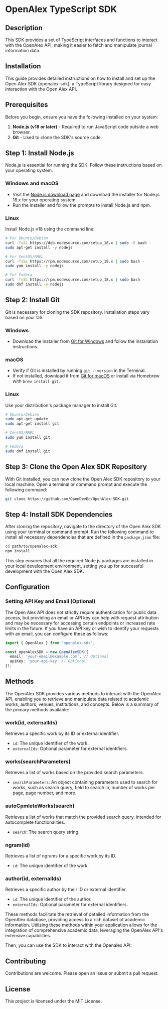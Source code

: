 # OpenAlex TypeScript SDK

## Description

This SDK provides a set of TypeScript interfaces and functions to interact with the OpenAlex API, making it easier to fetch and manipulate journal information data.

## Installation

This guide provides detailed instructions on how to install and set up the Open Alex SDK (openalex-sdk), a TypeScript library designed for easy interaction with the Open Alex API.

## Prerequisites

Before you begin, ensure you have the following installed on your system:

1. **Node.js (v18 or later)** - Required to run JavaScript code outside a web browser.
2. **Git** - Used to clone the SDK's source code.

## Step 1: Install Node.js

Node.js is essential for running the SDK. Follow these instructions based on your operating system.

### Windows and macOS

- Visit the [Node.js download page](https://nodejs.org/en/download/) and download the installer for Node.js 18.x for your operating system.
- Run the installer and follow the prompts to install Node.js and npm.

### Linux

Install Node.js v18 using the command line:

```bash
# For Ubuntu/Debian
curl -fsSL https://deb.nodesource.com/setup_18.x | sudo -E bash -
sudo apt-get install -y nodejs

# For CentOS/RHEL
curl -fsSL https://rpm.nodesource.com/setup_18.x | sudo bash -
sudo yum install -y nodejs

# For Fedora
curl -fsSL https://rpm.nodesource.com/setup_18.x | sudo bash -
sudo dnf install -y nodejs
```

## Step 2: Install Git

Git is necessary for cloning the SDK repository. Installation steps vary based on your OS.

### Windows

- Download the installer from [Git for Windows](https://git-scm.com/download/win) and follow the installation instructions.

### macOS

- Verify if Git is installed by running `git --version` in the Terminal.
- If not installed, download it from [Git for macOS](https://git-scm.com/download/mac) or install via Homebrew with `brew install git`.

### Linux

Use your distribution's package manager to install Git:

```bash
# Ubuntu/Debian
sudo apt-get update
sudo apt-get install git

# CentOS/RHEL
sudo yum install git

# Fedora
sudo dnf install git
```

## Step 3: Clone the Open Alex SDK Repository

With Git installed, you can now clone the Open Alex SDK repository to your local machine. Open a terminal or command prompt and execute the following command:

```bash
git clone https://github.com/OpenDevEd/OpenAlex-SDK.git
```

## Step 4: Install SDK Dependencies

After cloning the repository, navigate to the directory of the Open Alex SDK using your terminal or command prompt. Run the following command to install all necessary dependencies that are defined in the `package.json` file:

```bash
cd path/to/openalex-sdk
npm install
```

This step ensures that all the required Node.js packages are installed in your local development environment, setting you up for successful development with the Open Alex SDK.

## Configuration

### Setting API Key and Email (Optional)

The Open Alex API does not strictly require authentication for public data access, but providing an email or API key can help with request attribution and may be necessary for accessing certain endpoints or increased rate limits in the future. If you have an API key or wish to identify your requests with an email, you can configure these as follows:

```ts
import { OpenAlex } from 'openalex-sdk';

const openAlexSDK = new OpenAlexSDK({
  email: 'your-email@example.com', // Optional
  apiKey: 'your-api-key' // Optional
});
```

## Methods

The OpenAlex SDK provides various methods to interact with the OpenAlex API, enabling you to retrieve and manipulate data related to academic works, authors, venues, institutions, and concepts. Below is a summary of the primary methods available:

### work(id, externalIds)

Retrieves a specific work by its ID or external identifier.

- `id`: The unique identifier of the work.
- `externalIds`: Optional parameter for external identifiers.

### works(searchParameters)

Retrieves a list of works based on the provided search parameters.

- `searchParameters`: An object containing parameters used to search for works, such as search query, field to search in, number of works per page, page number, and more.

### autoCpmleteWorks(search)

Retrieves a list of works that match the provided search query, intended for autocomplete functionalities.

- `search`: The search query string.

### ngram(id)

Retrieves a list of ngrams for a specific work by its ID.

- `id`: The unique identifier of the work.

### author(id, externalIds)

Retrieves a specific author by their ID or external identifier.

- `id`: The unique identifier of the author.
- `externalIds`: Optional parameter for external identifiers.

These methods facilitate the retrieval of detailed information from the OpenAlex database, providing access to a rich dataset of academic information. Utilizing these methods within your application allows for the integration of comprehensive academic data, leveraging the OpenAlex API's extensive capabilities.

Then, you can use the SDK to interact with the Openalex API:

## Contributing

Contributions are welcome. Please open an issue or submit a pull request.

## License

This project is licensed under the MIT License.
